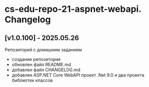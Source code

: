 # cs-edu-repo-21-aspnet-webapi. Changelog

## [v1.0.100] - 2025.05.26

Репозиторий с домашним заданием

 - создание репозитория
 - обновлен файл README.md
 - добавлен файл CHANGELOG.md
 - добавлен ASP.NET Core WebAPI проект .Net 9.0
 и два проекта библиотек классов
